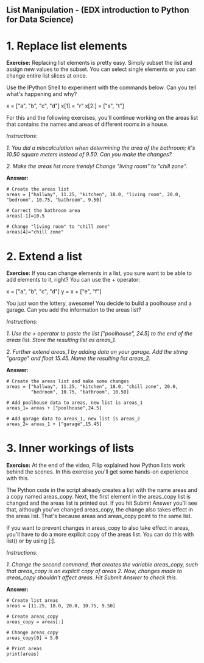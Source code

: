 ## List Manipulation - (EDX introduction to Python for Data Science)
# 1. Replace list elements
**Exercise:** 
Replacing list elements is pretty easy. Simply subset the list and assign new values to the subset. You can select single elements or you can change entire list slices at once.

Use the IPython Shell to experiment with the commands below. Can you tell what's happening and why?

x = ["a", "b", "c", "d"]
x[1] = "r"
x[2:] = ["s", "t"]

For this and the following exercises, you'll continue working on the areas list that contains the names and areas of different rooms in a house.

*Instructions:*

*1. You did a miscalculation when determining the area of the bathroom; it's 10.50 square meters instead of 9.50. Can you make the changes?*

*2. Make the areas list more trendy! Change "living room" to "chill zone".*

**Answer:**

```
# Create the areas list
areas = ["hallway", 11.25, "kitchen", 18.0, "living room", 20.0, "bedroom", 10.75, "bathroom", 9.50]

# Correct the bathroom area
areas[-1]=10.5

# Change "living room" to "chill zone"
areas[4]="chill zone"
```

# 2. Extend a list
**Exercise:** 
If you can change elements in a list, you sure want to be able to add elements to it, right? You can use the + operator:

x = ["a", "b", "c", "d"]
y = x + ["e", "f"]

You just won the lottery, awesome! You decide to build a poolhouse and a garage. Can you add the information to the areas list?

*Instructions:*

*1. Use the + operator to paste the list ["poolhouse", 24.5] to the end of the areas list. Store the resulting list as areas_1.*

*2. Further extend areas_1 by adding data on your garage. Add the string "garage" and float 15.45. Name the resulting list areas_2.*

**Answer:**

```
# Create the areas list and make some changes
areas = ["hallway", 11.25, "kitchen", 18.0, "chill zone", 20.0,
         "bedroom", 10.75, "bathroom", 10.50]

# Add poolhouse data to areas, new list is areas_1
areas_1= areas + ["poolhouse",24.5]

# Add garage data to areas_1, new list is areas_2
areas_2= areas_1 + ["garage",15.45]
```
# 3. Inner workings of lists
**Exercise:** 
At the end of the video, Filip explained how Python lists work behind the scenes. In this exercise you'll get some hands-on experience with this.

The Python code in the script already creates a list with the name areas and a copy named areas_copy. Next, the first element in the areas_copy list is changed and the areas list is printed out. If you hit Submit Answer you'll see that, although you've changed areas_copy, the change also takes effect in the areas list. That's because areas and areas_copy point to the same list.

If you want to prevent changes in areas_copy to also take effect in areas, you'll have to do a more explicit copy of the areas list. You can do this with list() or by using [:].

*Instructions:*

*1. Change the second command, that creates the variable areas_copy, such that areas_copy is an explicit copy of areas*
*2. Now, changes made to areas_copy shouldn't affect areas. Hit Submit Answer to check this.*

**Answer:**

```
# Create list areas
areas = [11.25, 18.0, 20.0, 10.75, 9.50]

# Create areas_copy
areas_copy = areas[:]

# Change areas_copy
areas_copy[0] = 5.0

# Print areas
print(areas)

```
